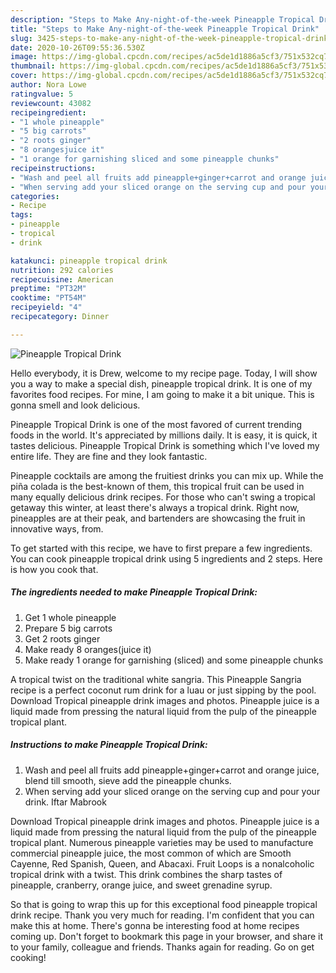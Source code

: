 ```yaml
---
description: "Steps to Make Any-night-of-the-week Pineapple Tropical Drink"
title: "Steps to Make Any-night-of-the-week Pineapple Tropical Drink"
slug: 3425-steps-to-make-any-night-of-the-week-pineapple-tropical-drink
date: 2020-10-26T09:55:36.530Z
image: https://img-global.cpcdn.com/recipes/ac5de1d1886a5cf3/751x532cq70/pineapple-tropical-drink-recipe-main-photo.jpg
thumbnail: https://img-global.cpcdn.com/recipes/ac5de1d1886a5cf3/751x532cq70/pineapple-tropical-drink-recipe-main-photo.jpg
cover: https://img-global.cpcdn.com/recipes/ac5de1d1886a5cf3/751x532cq70/pineapple-tropical-drink-recipe-main-photo.jpg
author: Nora Lowe
ratingvalue: 5
reviewcount: 43082
recipeingredient:
- "1 whole pineapple"
- "5 big carrots"
- "2 roots ginger"
- "8 orangesjuice it"
- "1 orange for garnishing sliced and some pineapple chunks"
recipeinstructions:
- "Wash and peel all fruits add pineapple+ginger+carrot and orange juice, blend till smooth, sieve add the pineapple chunks."
- "When serving add your sliced orange on the serving cup and pour your drink. Iftar Mabrook"
categories:
- Recipe
tags:
- pineapple
- tropical
- drink

katakunci: pineapple tropical drink 
nutrition: 292 calories
recipecuisine: American
preptime: "PT32M"
cooktime: "PT54M"
recipeyield: "4"
recipecategory: Dinner

---
```



![Pineapple Tropical Drink](https://img-global.cpcdn.com/recipes/ac5de1d1886a5cf3/751x532cq70/pineapple-tropical-drink-recipe-main-photo.jpg)

Hello everybody, it is Drew, welcome to my recipe page. Today, I will show you a way to make a special dish, pineapple tropical drink. It is one of my favorites food recipes. For mine, I am going to make it a bit unique. This is gonna smell and look delicious.

Pineapple Tropical Drink is one of the most favored of current trending foods in the world. It's appreciated by millions daily. It is easy, it is quick, it tastes delicious. Pineapple Tropical Drink is something which I've loved my entire life. They are fine and they look fantastic.

Pineapple cocktails are among the fruitiest drinks you can mix up. While the piña colada is the best-known of them, this tropical fruit can be used in many equally delicious drink recipes. For those who can&#39;t swing a tropical getaway this winter, at least there&#39;s always a tropical drink. Right now, pineapples are at their peak, and bartenders are showcasing the fruit in innovative ways, from.


To get started with this recipe, we have to first prepare a few ingredients. You can cook pineapple tropical drink using 5 ingredients and 2 steps. Here is how you cook that.

<!--inarticleads1-->

##### The ingredients needed to make Pineapple Tropical Drink:

1. Get 1 whole pineapple
1. Prepare 5 big carrots
1. Get 2 roots ginger
1. Make ready 8 oranges(juice it)
1. Make ready 1 orange for garnishing (sliced) and some pineapple chunks


A tropical twist on the traditional white sangria. This Pineapple Sangria recipe is a perfect coconut rum drink for a luau or just sipping by the pool. Download Tropical pineapple drink images and photos. Pineapple juice is a liquid made from pressing the natural liquid from the pulp of the pineapple tropical plant. 

<!--inarticleads2-->

##### Instructions to make Pineapple Tropical Drink:

1. Wash and peel all fruits add pineapple+ginger+carrot and orange juice, blend till smooth, sieve add the pineapple chunks.
1. When serving add your sliced orange on the serving cup and pour your drink. Iftar Mabrook


Download Tropical pineapple drink images and photos. Pineapple juice is a liquid made from pressing the natural liquid from the pulp of the pineapple tropical plant. Numerous pineapple varieties may be used to manufacture commercial pineapple juice, the most common of which are Smooth Cayenne, Red Spanish, Queen, and Abacaxi. Fruit Loops is a nonalcoholic tropical drink with a twist. This drink combines the sharp tastes of pineapple, cranberry, orange juice, and sweet grenadine syrup. 

So that is going to wrap this up for this exceptional food pineapple tropical drink recipe. Thank you very much for reading. I'm confident that you can make this at home. There's gonna be interesting food at home recipes coming up. Don't forget to bookmark this page in your browser, and share it to your family, colleague and friends. Thanks again for reading. Go on get cooking!
